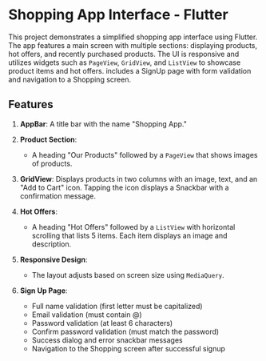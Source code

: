 # Shopping App Interface - Flutter

This project demonstrates a simplified shopping app interface using Flutter. The app features a main screen with multiple sections: displaying products, hot offers, and recently purchased products. The UI is responsive and utilizes widgets such as `PageView`, `GridView`, and `ListView` to showcase product items and hot offers. includes a SignUp page with form validation and navigation to a Shopping screen.

## Features

1. **AppBar**: A title bar with the name "Shopping App."
2. **Product Section**:
   - A heading "Our Products" followed by a `PageView` that shows images of products.
3. **GridView**: Displays products in two columns with an image, text, and an "Add to Cart" icon. Tapping the icon displays a Snackbar with a confirmation message.
4. **Hot Offers**:
   - A heading "Hot Offers" followed by a `ListView` with horizontal scrolling that lists 5 items. Each item displays an image and description.
5. **Responsive Design**:
   - The layout adjusts based on screen size using `MediaQuery`.
6. **Sign Up Page**:

   - Full name validation (first letter must be capitalized)
   - Email validation (must contain @)
   - Password validation (at least 6 characters)
   - Confirm password validation (must match the password)
   - Success dialog and error snackbar messages
   - Navigation to the Shopping screen after successful signup
